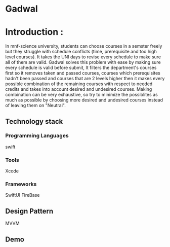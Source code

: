 # Gadwal

# Introduction :
In mnf-science university, students can choose courses in a semster freely but they struggle with schedule conflicts (time, prerequisite and too high level courses). It takes the UNI days to revise every schedule to make sure all of them are valid.
Gadwal solves this problem with ease by making sure every schedule is valid before submit, It filters the department's courses first so it removes taken and passed courses, courses which prerequisites hadn't been passed and courses that are 2 levels higher then it makes every possible combination of the remaining courses with respect to needed credits and takes into account desired and undesired courses. 
Making combination can be very exhaustive, so try to minimize the possiblites as much as possible by choosing more desired and undesired courses instead of leaving them on "Neutral".


## Technology stack

### Programming Languages
swift

### Tools
Xcode

### Frameworks
SwiftUI
FireBase

## Design Pattern
MVVM

## Demo
